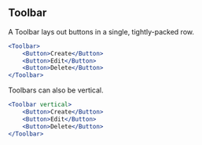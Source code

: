 ## Toolbar

[wiki]: /wiki/modules/_components_layout_toolbar_.html

A Toolbar lays out buttons in a single, tightly-packed row.

```jsx
<Toolbar>
	<Button>Create</Button>
	<Button>Edit</Button>
	<Button>Delete</Button>
</Toolbar>
```

Toolbars can also be vertical.

```jsx
<Toolbar vertical>
	<Button>Create</Button>
	<Button>Edit</Button>
	<Button>Delete</Button>
</Toolbar>
```
